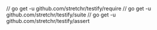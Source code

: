 
// go get -u github.com/stretchr/testify/require
// go get -u github.com/stretchr/testify/suite
// go get -u github.com/stretchr/testify/assert